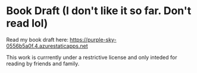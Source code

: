 # Book Draft (I don't like it so far. Don't read lol)

Read my book draft here: https://purple-sky-0556b5a0f.4.azurestaticapps.net

This work is currrently under a restrictive license and only inteded for reading by friends and family.

